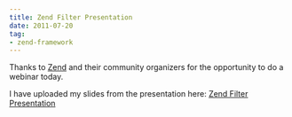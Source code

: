 ```yaml
---
title: Zend Filter Presentation
date: 2011-07-20
tag:
- zend-framework
---
```

Thanks to [Zend](http://zend.com) and their community organizers for the opportunity to do a webinar today.  

<!--more-->

I have uploaded my slides from the presentation here: [Zend Filter Presentation](/uploads/2011/Zend_Filter.pdf)
